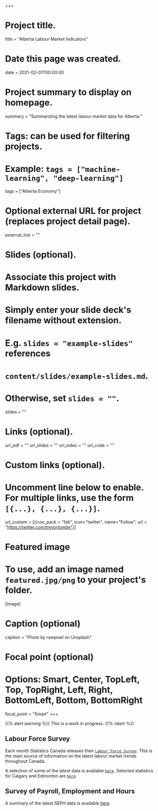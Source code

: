 +++
# Project title.
title = "Alberta Labour Market Indicators"

# Date this page was created.
date = 2021-02-01T00:00:00

# Project summary to display on homepage.
summary = "Summarizing the latest labour market data for Alberta."

# Tags: can be used for filtering projects.
# Example: `tags = ["machine-learning", "deep-learning"]`
tags = ["Alberta Economy"]

# Optional external URL for project (replaces project detail page).
external_link = ""

# Slides (optional).
#   Associate this project with Markdown slides.
#   Simply enter your slide deck's filename without extension.
#   E.g. `slides = "example-slides"` references 
#   `content/slides/example-slides.md`.
#   Otherwise, set `slides = ""`.
slides = ""

# Links (optional).
url_pdf = ""
url_slides = ""
url_video = ""
url_code = ""

# Custom links (optional).
#   Uncomment line below to enable. For multiple links, use the form `[{...}, {...}, {...}]`.
url_custom = [{icon_pack = "fab", icon="twitter", name="Follow", url = "https://twitter.com/trevortombe"}]

# Featured image
# To use, add an image named `featured.jpg/png` to your project's folder. 
[image]
  # Caption (optional)
  caption = "Photo by rawpixel on Unsplash"
  
  # Focal point (optional)
  # Options: Smart, Center, TopLeft, Top, TopRight, Left, Right, BottomLeft, Bottom, BottomRight
  focal_point = "Smart"
+++

{{% alert warning %}}
This is a work in progress.
{{% /alert %}}

## Labour Force Survey

Each month Statistics Canada releases their [`Labour Force Survey`](https://www.statcan.gc.ca/eng/survey/household/3701). This is the main source of information on the latest labour market trends throughout Canada.

A selection of some of the latest data is available [`here`](/data/LFS.html). Selected statistics for Calgary and Edmonton are [`here`](/data/LFS_cma.html)

## Survey of Payroll, Employment and Hours

A summary of the latest SEPH data is available [here](/data/SEPH.html)

